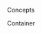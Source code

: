 <section class="hero is-primary">
  <div class="hero-body">
    <p class="title">Concepts</p>
    <p class="subtitle">Container</p>
  </div>
</section>

<!---{? set title = "Container @ Elephox" }-->
